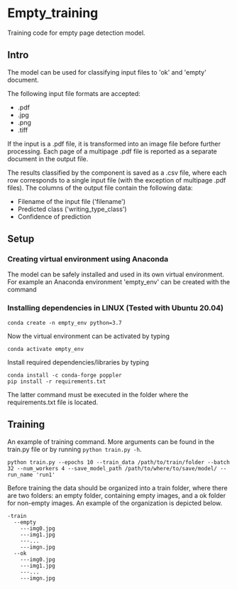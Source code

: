 # Empty_training
Training code for empty page detection model.

## Intro

The model can be used for classifying input files to 'ok' and 'empty' document.

The following input file formats are accepted: 

- .pdf
- .jpg
- .png 
- .tiff 

If the input is a .pdf file, it is transformed into an image file before further processing.
Each page of a multipage .pdf file is reported as a separate document in the output file.

The results classified by the component is saved as a .csv file, where each row corresponds
to a single input file (with the exception of multipage .pdf files). The columns of the output
file contain the following data:

- Filename of the input file ('filename')
- Predicted class ('writing_type_class')
- Confidence of prediction

## Setup

### Creating virtual environment using Anaconda

The model can be safely installed and used in its own virtual environment. 
For example an Anaconda environment 'empty_env' can be created with the command

### Installing dependencies in LINUX (Tested with Ubuntu 20.04)

`conda create -n empty_env python=3.7`

Now the virtual environment can be activated by typing

`conda activate empty_env`

Install required dependencies/libraries by typing 

```
conda install -c conda-forge poppler
pip install -r requirements.txt
```

The latter command must be executed in the folder where the requirements.txt file is located.

## Training
An example of training command. More arguments can be found in the train.py file or by running `python train.py -h`. 

`python train.py --epochs 10 --train_data /path/to/train/folder --batch 32 --num_workers 4 --save_model_path /path/to/where/to/save/model/ --run_name 'run1'`

Before training the data should be organized into a train folder, where there are two folders: an empty folder, containing empty images, and a ok folder for non-empty images. An example of the organization is depicted below.


    -train
      --empty
        ---img0.jpg
        ---img1.jpg
        ---...
        ---imgn.jpg
      --ok
        ---img0.jpg
        ---img1.jpg
        ---...
        ---imgn.jpg
